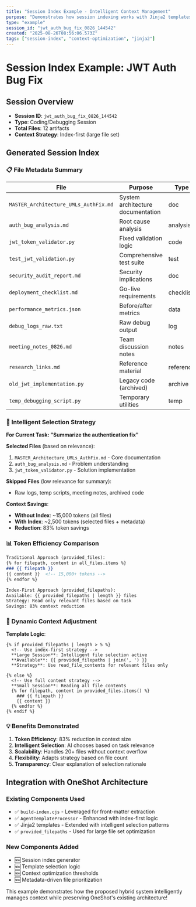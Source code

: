 ```yaml
---
title: "Session Index Example - Intelligent Context Management"
purpose: "Demonstrates how session indexing works with Jinja2 templates"
type: "example"
session_id: "jwt_auth_bug_fix_0826_144542"
created: "2025-08-26T08:56:06.573Z"
tags: ["session-index", "context-optimization", "jinja2"]
---
```


# Session Index Example: JWT Auth Bug Fix

## Session Overview
- **Session ID**: `jwt_auth_bug_fix_0826_144542`
- **Type**: Coding/Debugging Session  
- **Total Files**: 12 artifacts
- **Context Strategy**: Index-first (large file set)

## Generated Session Index

### 📋 File Metadata Summary

| File | Purpose | Type | Priority |
|------|---------|------|----------|
| `MASTER_Architecture_UMLs_AuthFix.md` | System architecture documentation | doc | High |
| `auth_bug_analysis.md` | Root cause analysis | analysis | High |
| `jwt_token_validator.py` | Fixed validation logic | code | High |
| `test_jwt_validation.py` | Comprehensive test suite | test | Medium |
| `security_audit_report.md` | Security implications | doc | Medium |
| `deployment_checklist.md` | Go-live requirements | checklist | Medium |
| `performance_metrics.json` | Before/after metrics | data | Low |
| `debug_logs_raw.txt` | Raw debug output | log | Low |
| `meeting_notes_0826.md` | Team discussion notes | notes | Low |
| `research_links.md` | Reference material | reference | Low |
| `old_jwt_implementation.py` | Legacy code (archived) | archive | Low |
| `temp_debugging_script.py` | Temporary utilities | temp | Low |

### 🎯 Intelligent Selection Strategy

**For Current Task: "Summarize the authentication fix"**

**Selected Files** (based on relevance):
1. `MASTER_Architecture_UMLs_AuthFix.md` - Core documentation
2. `auth_bug_analysis.md` - Problem understanding  
3. `jwt_token_validator.py` - Solution implementation

**Skipped Files** (low relevance for summary):
- Raw logs, temp scripts, meeting notes, archived code

**Context Savings**: 
- **Without Index**: ~15,000 tokens (all files)
- **With Index**: ~2,500 tokens (selected files + metadata)
- **Reduction**: 83% token savings

### 📊 Token Efficiency Comparison

```markdown
Traditional Approach (provided_files):
{% for filepath, content in all_files.items %}
### {{ filepath }}
{{ content }}  <!-- 15,000+ tokens -->
{% endfor %}

Index-First Approach (provided_filepaths):
Available: {{ provided_filepaths | length }} files
Strategy: Read only relevant files based on task
Savings: 83% context reduction
```

### 🔄 Dynamic Context Adjustment

**Template Logic**:
```jinja2
{% if provided_filepaths | length > 5 %}
  <!-- Use index-first strategy -->
  **Large Session**: Intelligent file selection active
  **Available**: {{ provided_filepaths | join(', ') }}
  **Strategy**: Use read_file_contents for relevant files only
  
{% else %}
  <!-- Use full content strategy -->
  **Small Session**: Reading all file contents
  {% for filepath, content in provided_files.items() %}
    ### {{ filepath }}
    {{ content }}
  {% endfor %}
{% endif %}
```

### 💡 Benefits Demonstrated

1. **Token Efficiency**: 83% reduction in context size
2. **Intelligent Selection**: AI chooses based on task relevance
3. **Scalability**: Handles 20+ files without context overflow
4. **Flexibility**: Adapts strategy based on file count
5. **Transparency**: Clear explanation of selection rationale

## Integration with OneShot Architecture

### **Existing Components Used**
- ✅ `build-index.cjs` - Leveraged for front-matter extraction
- ✅ `AgentTemplateProcessor` - Enhanced with index-first logic
- ✅ Jinja2 templates - Extended with intelligent selection patterns
- ✅ `provided_filepaths` - Used for large file set optimization

### **New Components Added**
- 🆕 Session index generator 
- 🆕 Template selection logic
- 🆕 Context optimization thresholds
- 🆕 Metadata-driven file prioritization

This example demonstrates how the proposed hybrid system intelligently manages context while preserving OneShot's existing architecture!
